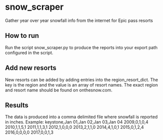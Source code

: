 # snow_scraper
Gather year over year snowfall info from the internet for Epic pass resorts

## How to run
Run the script snow_scraper.py to produce the reports into your export path configured in the script.

## Add new resorts
New resorts can be added by adding entries into the region_resort_dict. The key is the region and the value is an array of resort names. The exact region and resort name should be found on onthesnow.com.

## Results
The data is produced into a comma delimited file where snowfall is reported in inches. Example:
keystone,Jan 01,Jan 02,Jan 03,Jan 04
2009,0,1,0,4
2010,1,1,5,1
2011,1,1,3,1
2012,1,0,0,0
2013,2,1,1,0
2014,4,1,0,1
2015,0,1,2,4
2016,0,0,0,0
2017,0,0,1,3
